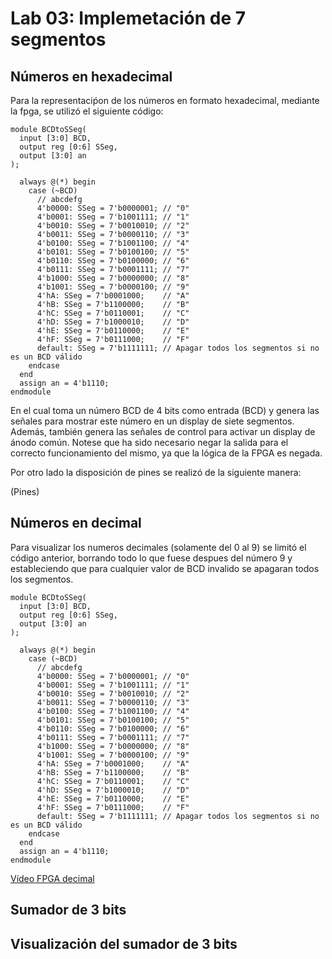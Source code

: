 # Lab 03: Implemetación de 7 segmentos

## Números en hexadecimal

Para la representaciṕon de los números en formato hexadecimal, mediante la fpga, se utilizó el siguiente código:

```
module BCDtoSSeg(
  input [3:0] BCD,
  output reg [0:6] SSeg,
  output [3:0] an
);

  always @(*) begin
    case (~BCD)
      // abcdefg
      4'b0000: SSeg = 7'b0000001; // "0"  
      4'b0001: SSeg = 7'b1001111; // "1" 
      4'b0010: SSeg = 7'b0010010; // "2" 
      4'b0011: SSeg = 7'b0000110; // "3" 
      4'b0100: SSeg = 7'b1001100; // "4" 
      4'b0101: SSeg = 7'b0100100; // "5" 
      4'b0110: SSeg = 7'b0100000; // "6" 
      4'b0111: SSeg = 7'b0001111; // "7" 
      4'b1000: SSeg = 7'b0000000; // "8"  
      4'b1001: SSeg = 7'b0000100; // "9" 
      4'hA: SSeg = 7'b0001000;    // "A"
      4'hB: SSeg = 7'b1100000;    // "B"
      4'hC: SSeg = 7'b0110001;    // "C"
      4'hD: SSeg = 7'b1000010;    // "D"
      4'hE: SSeg = 7'b0110000;    // "E"
      4'hF: SSeg = 7'b0111000;    // "F"
      default: SSeg = 7'b1111111; // Apagar todos los segmentos si no es un BCD válido
    endcase
  end
  assign an = 4'b1110;
endmodule

```
En el cual toma un número BCD de 4 bits como entrada (BCD) y genera las señales para mostrar este número en un display de siete segmentos. Además, también genera las señales de control para activar un display de ánodo común. Notese que ha sido necesario negar la salida para el correcto funcionamiento del mismo, ya que la lógica de la FPGA es negada. 

Por otro lado la disposición de pines se realizó de la siguiente manera:

(Pines)



## Números en decimal

Para visualizar los numeros decimales (solamente del 0 al 9) se limitó el código anterior, borrando todo lo que fuese despues del número 9 y  estableciendo que para cualquier valor de BCD invalido se apagaran todos los segmentos.

```
module BCDtoSSeg(
  input [3:0] BCD,
  output reg [0:6] SSeg,
  output [3:0] an
);

  always @(*) begin
    case (~BCD)
      // abcdefg
      4'b0000: SSeg = 7'b0000001; // "0"  
      4'b0001: SSeg = 7'b1001111; // "1" 
      4'b0010: SSeg = 7'b0010010; // "2" 
      4'b0011: SSeg = 7'b0000110; // "3" 
      4'b0100: SSeg = 7'b1001100; // "4" 
      4'b0101: SSeg = 7'b0100100; // "5" 
      4'b0110: SSeg = 7'b0100000; // "6" 
      4'b0111: SSeg = 7'b0001111; // "7" 
      4'b1000: SSeg = 7'b0000000; // "8"  
      4'b1001: SSeg = 7'b0000100; // "9" 
      4'hA: SSeg = 7'b0001000;    // "A"
      4'hB: SSeg = 7'b1100000;    // "B"
      4'hC: SSeg = 7'b0110001;    // "C"
      4'hD: SSeg = 7'b1000010;    // "D"
      4'hE: SSeg = 7'b0110000;    // "E"
      4'hF: SSeg = 7'b0111000;    // "F"
      default: SSeg = 7'b1111111; // Apagar todos los segmentos si no es un BCD válido
    endcase
  end
  assign an = 4'b1110;
endmodule
```

[Vídeo FPGA decimal](images/vidDec.mp4)



## Sumador de 3 bits


## Visualización del sumador de 3 bits


